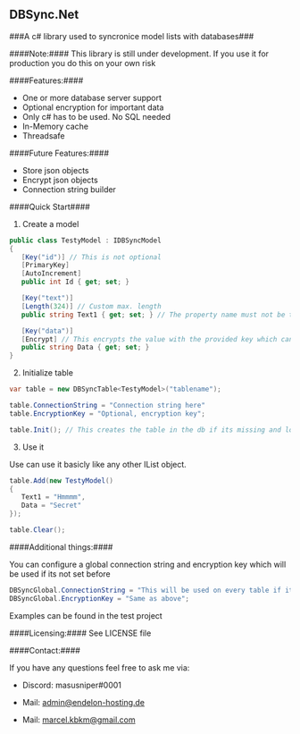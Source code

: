 ## DBSync.Net ##
###A c# library used to syncronice model lists with databases###

####Note:####
This library is still under development. If you use it for production you do this on your own risk

####Features:####

- One or more database server support
- Optional encryption for important data
- Only c# has to be used. No SQL needed
- In-Memory cache
- Threadsafe

####Future Features:####

- Store json objects
- Encrypt json objects
- Connection string builder

####Quick Start####

1) Create a model

```csharp
public class TestyModel : IDBSyncModel
{
   [Key("id")] // This is not optional
   [PrimaryKey]
   [AutoIncrement]
   public int Id { get; set; }

   [Key("text")]
   [Length(324)] // Custom max. length
   public string Text1 { get; set; } // The property name must not be the key name

   [Key("data")]
   [Encrypt] // This encrypts the value with the provided key which can be set in the table properties 
   public string Data { get; set; }
}
```

2) Initialize table

```csharp
var table = new DBSyncTable<TestyModel>("tablename");

table.ConnectionString = "Connection string here"
table.EncryptionKey = "Optional, encryption key";

table.Init(); // This creates the table in the db if its missing and loads data from it to the cache
```

3) Use it

Use can use it basicly like any other IList object.

```csharp
table.Add(new TestyModel()
{
   Text1 = "Hmmmm",
   Data = "Secret"
});

table.Clear();
```

####Additional things:####

You can configure a global connection string and encryption key which will be used if its not set before

```csharp
DBSyncGlobal.ConnectionString = "This will be used on every table if its not set for this table specificly";
DBSyncGlobal.EncryptionKey = "Same as above";
```

Examples can be found in the test project

####Licensing:####
See LICENSE file

####Contact:####


If you have any questions feel free to ask me via:

- Discord: masusniper#0001

- Mail: admin@endelon-hosting.de

- Mail: marcel.kbkm@gmail.com